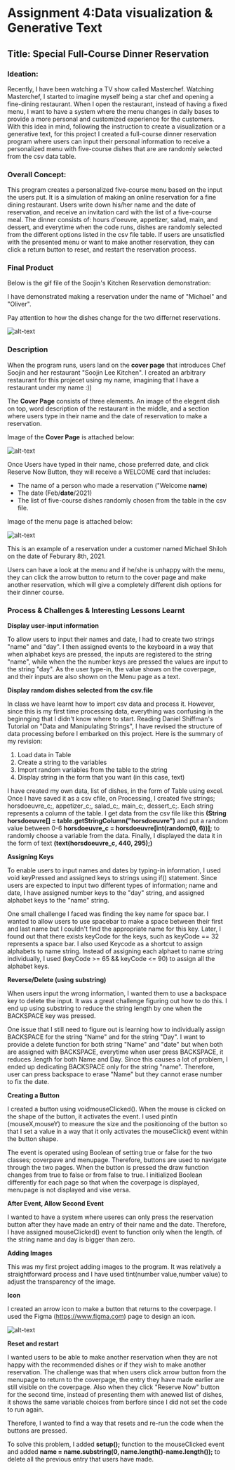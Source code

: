 # Assignment 4:Data visualization & Generative Text

## Title: Special Full-Course Dinner Reservation 

### Ideation:

Recently, I have been watching a TV show called Masterchef. Watching Masterchef, I started to imagine myself being a star chef and opening a fine-dining restaurant. When I open the restaurant, instead of having a fixed menu, I want to have a system where the menu changes in daily bases to provide a more personal and customized experience for the customers. With this idea in mind, following the instruction to create a visualization or a generative text, for this project I created a full-course dinner reservation program where users can input their personal information to receive a personalized menu with five-course dishes that are are randomly selected from the csv data table.  

### Overall Concept:

This program creates a personalized five-course menu based on the input the users put. It is a simulation of making an online reservation for a fine dining restaurant. Users write down his/her name and the date of reservation, and receive an invitation card with the list of a five-course meal. The dinner consists of: hours d'oeuvre, appetizer, salad, main, and dessert, and everytime when the code runs, dishes are randomly selected from the different options listed in the csv file table. If users are unsatisfied with the presented menu or want to make another reservation, they can click a return button to reset, and restart the reservation process. 

### Final Product

Below is the gif file of the Soojin's Kitchen Reservation demonstration:

I have demonstrated making a reservation under the name of "Michael" and "Oliver".

Pay attention to how the dishes change for the two differnet reservations. 

![alt-text](Images/demo.gif)


### Description 

When the program runs, users land on the **cover page** that introduces Chef Soojin and her restaurant "Soojin Lee Kitchen". I created an arbitrary restaurant for this projecet using my name, imagining that I have a restaurant under my name :))  

The **Cover Page** consists of three elements. An image of the elegent dish on top, word description of the restaurant in the middle, and a section where users type in their name and the date of reservation to make a reservation. 

Image of the **Cover Page** is attached below:

![alt-text](Images/mainpage.png)

Once Users have typed in their name, chose preferred date, and click Reserve Now Button, they will receive a WELCOME card that includes:

- The name of a person who made a reservation ("Welcome **name**)
- The date (Feb/**date**/2021)
- The list of five-course dishes randomly chosen from the table in the csv file. 

Image of the menu page is attached below:

![alt-text](Images/menupage.png)

This is an example of a reservation under a customer named Michael Shiloh on the date of Feburary 8th, 2021.

Users can have a look at the menu and if he/she is unhappy with the menu, they can click the arrow button to return to the cover page and make another reservation, which will give a completely different dish options for their dinner course. 

### Process & Challenges & Interesting Lessons Learnt

**Display user-input information**

To allow users to input their names and date, I had to create two strings "name" and "day". I then assigned events to the keyboard in a way that when alphabet keys are pressed, the inputs are registered to the string "name", while when the the number keys are pressed the values are input to the string "day".
As the user type-in, the value shows on the coverpage, and their inputs are also shown on the Menu page as a text. 

**Display random dishes selected from the csv.file**

In class we have learnt how to import csv data and process it. However, since this is my first time processing data, everything was confusing in the beginnging that I didn't know where to start. Reading Daniel Shiffman's Tutorial on "Data and Manipulating Strings", I have revised the structure of data processing before I embarked on this project. Here is the summary of my revision:

1. Load data in Table
2. Create a string to the variables 
3. Import random variables from the table to the string
4. Display string in the form that you want (in this case, text)

I have created my own data, list of dishes, in the form of Table using excel. Once I have saved it as a csv cfile, on Processing, I created five strings; horsdoeuvre_c;, appetizer_c;, salad_c;, main_c;, dessert_c;. Each string represents a column of the table. I get data from the csv file like this **(String horsdoeuvre[] = table.getStringColumn("horsdoeuvre")** and put a random value between 0-6 **horsdoeuvre_c = horsdoeuvre[int(random(0, 6))];** to randomly choose a variable from the data. Finally, I displayed the data it in the form of text **(text(horsdoeuvre_c, 440, 295);)**

**Assigning Keys**

To enable users to input names and dates by typing-in information, I used void keyPressed and assigned keys to strings using if() statement. 
Since users are expected to input two different types of information; name and date, I have assigned number keys to the "day" string, and assigned alphabet keys to the "name" string. 

One small challenge I faced was finding the key name for space bar. I wanted to allow users to use spacebar to make a space between their first and last name but I couldn't find the appropriate name for this key. Later, I found out that there exists keyCode for the keys, such as keyCode == 32 represents a space bar. I also used Keycode as a shortcut to assign alphabets to name string. Instead of assigning each alphaet to name string individually, I used (keyCode >= 65 && keyCode <= 90) to assign all the alphabet keys. 

**Reverse/Delete (using substring)**

When users input the wrong information, I wanted them to use a backspace key to delete the input. It was a great challenge figuring out how to do this. I end up using substring to reduce the string length by one when the BACKSPACE key was pressed. 

One issue that I still need to figure out is learning how to individually assign BACKSPACE for the string "Name" and for the string "Day". I want to provide a delete function for both string "Name" and "date" but when both are assigned with BACKSPACE, everytime when user press BACKSPACE, it reduces .length for both Name and Day. Since this causes a lot of problem, I ended up dedicating BACKSPACE only for the string "name". Therefore, user can press backspace to erase "Name" but they cannot erase number to fix the date. 

**Creating a Button**

I created a button using voidmouseClicked(). When the mouse is clicked on the shape of the button, it activates the event. I used pintln (mouseX,mouseY) to measure the size and the positionoing of the button so that I set a value in a way that it only activates the mouseClick() event within the button shape. 

The event is operated using Boolean of setting true or false for the two classes; coverpave and menupage. Therefore, buttons are used to navigate through the two pages. When the button is pressed the draw function changes from true to false or from false to true. I initialized Boolean differently for each page so that when the coverpage is displayed, menupage is not displayed and vise versa. 

**After Event, Allow Second Event**

I wanted to have a system where useres can only press the reservation button after they have made an entry of their name and the date. Therefore, I have assigned mouseClicked() event to function only when the length. of the string name and day is bigger than zero. 

**Adding Images**

This was my first project adding images to the program. It was relatively a straightforward process and I have used tint(number value,number value) to adjust the transparency of the image.

**Icon**

I created an arrow icon to make a button that returns to the coverpage. I used the Figma (https://www.figma.com) page to design an icon. 

![alt-text](Images/arrow.jpg)

**Reset and restart**

I wanted users to be able to make another reservation when they are not happy with the recommended dishes or if they wish to make another reservation. The challenge was that when users click arrow button from the menupage to return to the coverpage, the entry they have made earlier are still visible on the coverpage. Also when they click "Reserve Now" button for the second time, instead of presenting them with anewed list of dishes, it shows the same variable choices from berfore since I did not set the code to run again. 

Therefore, I wanted to find a way that resets and re-run the code when the buttons are pressed. 

To solve this problem, I added **setup();** function to the mouseClicked event and added **name = name.substring(0, name.length()-name.length());** to delete all the previous entry that users have made. 





